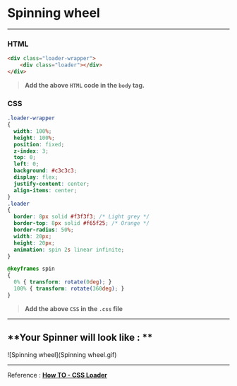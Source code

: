 # **Spinning wheel**

------

### **HTML**

```html
<div class="loader-wrapper">
	<div class="loader"></div>
</div>
```

> **Add the above `HTML` code in the `body` tag.**

### **CSS**

```css
.loader-wrapper
{
  width: 100%;
  height: 100%;
  position: fixed;
  z-index: 3;
  top: 0;
  left: 0;
  background: #c3c3c3;
  display: flex;
  justify-content: center;
  align-items: center; 
}
.loader 
{
  border: 8px solid #f3f3f3; /* Light grey */
  border-top: 8px solid #f65f25; /* Orange */
  border-radius: 50%;
  width: 20px;
  height: 20px;
  animation: spin 2s linear infinite;
}

@keyframes spin 
{
  0% { transform: rotate(0deg); }
  100% { transform: rotate(360deg); }
}
```

> **Add the above `CSS` in the `.css` file**

------

## **Your Spinner will look like : **

![Spinning wheel](Spinning wheel.gif)

------

Reference : [**How TO - CSS Loader**](https://www.w3schools.com/howto/howto_css_loader.asp)

